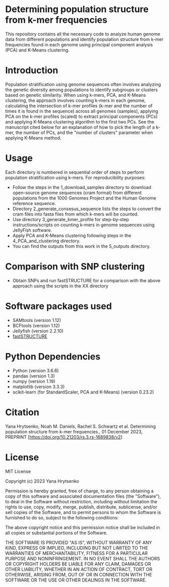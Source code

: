 # Determining population structure from k-mer frequencies
This repository contains all the necessary code to analyze human genome data from different populations and identify population structure from k-mer frequencies found in each genome using principal component analysis (PCA) and K-Means clustering. 


# Introduction
Population stratification using genome sequences often involves analyzing the genetic diversity among populations to identify subgroups or clusters based on genetic similarity. When using k-mers, PCA, and K-Means clustering, the approach involves counting k-mers in each genome, calculating the intersection of k-mer profiles (k-mer and the number of times it is found in the sequence) across all genomes (samples), applying PCA on the k-mer profiles (scaled) to extract principal components (PCs) and applying K-Means clustering algorithm to the first two PCs. See the manuscript cited below for an explanation of how to pick the length of a k-mer, the number of PCs, and the "number of clusters" parameter when applying K-Means method.

# Usage
Each directory is numbered in sequential order of steps to perform population stratification using k-mers.
For reproducibility purposes: 
- Follow the steps in the 1_download_samples directory to download open-source genome sequences (cram format) from different populations from the 1000 Genomes Project and the Human Genome reference sequence.
- Directory 2_generate_consesus_sequence lists the steps to convert the cram files into fasta files from which k-mers will be counted.
- Use directory 3_generate_kmer_profile for step-by-step instructions/scripts on counting k-mers in genome sequences using JellyFish software.
- Apply PCA and K-Means clustering following steps in the 4_PCA_and_clustering directory.
- You can find the outputs from this work in the 5_outputs directory.

# Comparison with SNP clustering
- Obtain SNPs and run fastSTRUCTURE for a comparison with the above approach using the scripts in the XX directory

# Software packages used  
- SAMtools (version 1.12)
- BCFtools (version 1.12)
- Jellyfish (version 2.2.10)
- [fastSTRUCTURE](https://github.com/rajanil/fastStructure)
  
# Python Dependencies
- Python (version 3.6.6)
- pandas (version 1.3)
- numpy (version 1.19)
- matplotlib (version 3.3.3)
- scikit-learn (for StandardScaler, PCA and K-Means) (version 0.23.2)


# Citation
Yana Hrytsenko, Noah M. Daniels, Rachel S. Schwartz et al. Determining population structure from k-mer frequencies., 01 December 2023, PREPRINT [https://doi.org/10.21203/rs.3.rs-1689838/v2]

# License
MIT License

Copyright (c) 2023 Yana Hrytsenko

Permission is hereby granted, free of charge, to any person obtaining a copy
of this software and associated documentation files (the "Software"), to deal
in the Software without restriction, including without limitation the rights
to use, copy, modify, merge, publish, distribute, sublicense, and/or sell
copies of the Software, and to permit persons to whom the Software is
furnished to do so, subject to the following conditions:

The above copyright notice and this permission notice shall be included in all
copies or substantial portions of the Software.

THE SOFTWARE IS PROVIDED "AS IS", WITHOUT WARRANTY OF ANY KIND, EXPRESS OR
IMPLIED, INCLUDING BUT NOT LIMITED TO THE WARRANTIES OF MERCHANTABILITY,
FITNESS FOR A PARTICULAR PURPOSE AND NONINFRINGEMENT. IN NO EVENT SHALL THE
AUTHORS OR COPYRIGHT HOLDERS BE LIABLE FOR ANY CLAIM, DAMAGES OR OTHER
LIABILITY, WHETHER IN AN ACTION OF CONTRACT, TORT OR OTHERWISE, ARISING FROM,
OUT OF OR IN CONNECTION WITH THE SOFTWARE OR THE USE OR OTHER DEALINGS IN THE
SOFTWARE.
